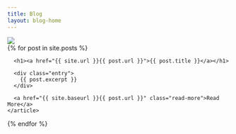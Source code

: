 ```yaml
---
title: Blog
layout: blog-home
---
```

<img src = "https://ggodfrey.github.io/images/London.PNG">
<div class="posts">
  {% for post in site.posts %}
    <article class="post">

      <h1><a href="{{ site.url }}{{ post.url }}">{{ post.title }}</a></h1>

      <div class="entry">
        {{ post.excerpt }}
      </div>

      <a href="{{ site.baseurl }}{{ post.url }}" class="read-more">Read More</a>
    </article>
  {% endfor %}
</div>
